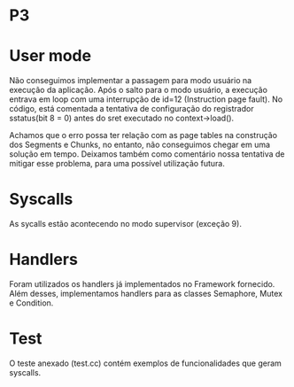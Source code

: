 # P3

# User mode
Não conseguimos implementar a passagem para modo usuário na execução da aplicação. Após o salto para o modo usuário, a execução entrava em loop com uma interrupção de id=12 (Instruction page fault).
No código, está comentada a tentativa de configuração do registrador sstatus(bit 8 = 0) antes do sret executado no context->load().

Achamos que o erro possa ter relação com as page tables na construção dos Segments e Chunks, no entanto, não conseguimos chegar em uma solução em tempo. 
Deixamos também como comentário nossa tentativa de mitigar esse problema, para uma possível utilização futura.

# Syscalls
As sycalls estão acontecendo no modo supervisor (exceção 9).

# Handlers
Foram utilizados os handlers já implementados no Framework fornecido. 
Além desses, implementamos handlers para as classes Semaphore, Mutex e Condition.

# Test
O teste anexado (test.cc) contém exemplos de funcionalidades que geram syscalls.